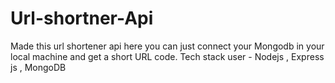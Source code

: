 # Url-shortner-Api
Made this url shortener api  here you can just connect your Mongodb in your local machine and get a short URL code.
Tech stack user - Nodejs , Express js , MongoDB
